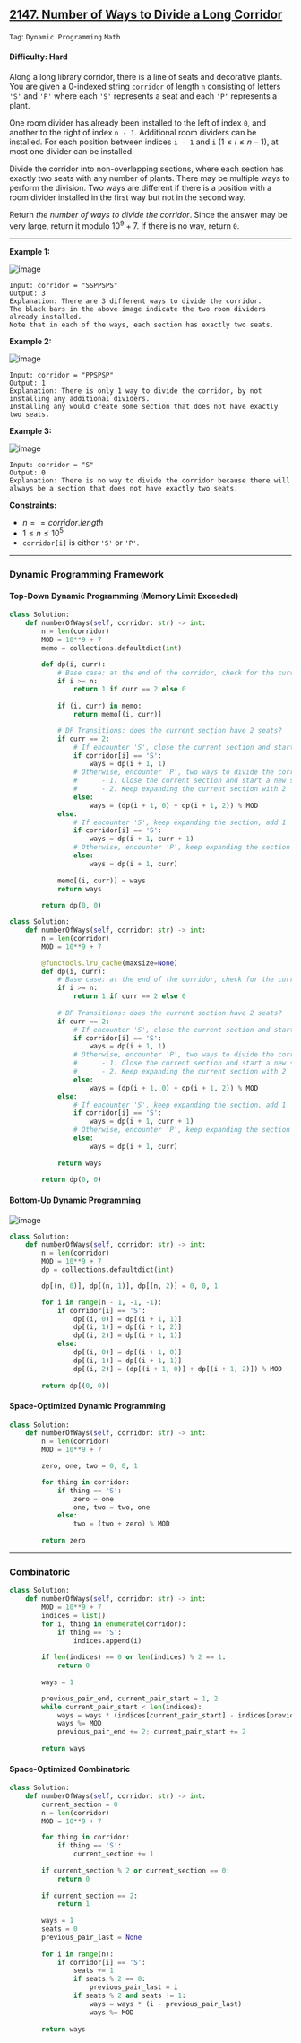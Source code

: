 ## [2147. Number of Ways to Divide a Long Corridor](https://leetcode.com/problems/number-of-ways-to-divide-a-long-corridor)

```Tag```: ```Dynamic Programming``` ```Math```

#### Difficulty: Hard

Along a long library corridor, there is a line of seats and decorative plants. You are given a 0-indexed string ```corridor``` of length ```n``` consisting of letters ```'S'``` and ```'P'``` where each ```'S'``` represents a seat and each ```'P'``` represents a plant.

One room divider has already been installed to the left of index ```0```, and another to the right of index ```n - 1```. Additional room dividers can be installed. For each position between indices ```i - 1``` and ```i``` ($1 \le i \le n - 1$), at most one divider can be installed.

Divide the corridor into non-overlapping sections, where each section has exactly two seats with any number of plants. There may be multiple ways to perform the division. Two ways are different if there is a position with a room divider installed in the first way but not in the second way.

Return _the number of ways to divide the corridor_. Since the answer may be very large, return it modulo $10^9 + 7$. If there is no way, return ```0```.

---

__Example 1:__

![image](https://assets.leetcode.com/uploads/2021/12/04/1.png)
```
Input: corridor = "SSPPSPS"
Output: 3
Explanation: There are 3 different ways to divide the corridor.
The black bars in the above image indicate the two room dividers already installed.
Note that in each of the ways, each section has exactly two seats.
```

__Example 2:__

![image](https://assets.leetcode.com/uploads/2021/12/04/2.png)
```
Input: corridor = "PPSPSP"
Output: 1
Explanation: There is only 1 way to divide the corridor, by not installing any additional dividers.
Installing any would create some section that does not have exactly two seats.
```

__Example 3:__

![image](https://assets.leetcode.com/uploads/2021/12/12/3.png)
```
Input: corridor = "S"
Output: 0
Explanation: There is no way to divide the corridor because there will always be a section that does not have exactly two seats.
```

__Constraints:__

- $n == corridor.length$
- $1 \le n \le 10^5$
- ```corridor[i]``` is either ```'S'``` or ```'P'```.

---

### Dynamic Programming Framework

#### Top-Down Dynamic Programming (Memory Limit Exceeded)

```Python
class Solution:
    def numberOfWays(self, corridor: str) -> int:
        n = len(corridor)
        MOD = 10**9 + 7
        memo = collections.defaultdict(int)

        def dp(i, curr):
            # Base case: at the end of the corridor, check for the current section
            if i >= n:
                return 1 if curr == 2 else 0
            
            if (i, curr) in memo:
                return memo[(i, curr)]

            # DP Transitions: does the current section have 2 seats?
            if curr == 2:
                # If encounter 'S', close the current section and start a new section from the current i with 1 'S'
                if corridor[i] == 'S':
                    ways = dp(i + 1, 1)
                # Otherwise, encounter 'P', two ways to divide the corridor:
                #      - 1. Close the current section and start a new section from the current i with 0 'S'
                #      - 2. Keep expanding the current section with 2 'S'
                else:
                    ways = (dp(i + 1, 0) + dp(i + 1, 2)) % MOD
            else:
                # If encounter 'S', keep expanding the section, add 1 'S' to the current section
                if corridor[i] == 'S':
                    ways = dp(i + 1, curr + 1)
                # Otherwise, encounter 'P', keep expanding the section with the current number of 'S'
                else:
                    ways = dp(i + 1, curr)
            
            memo[(i, curr)] = ways
            return ways
        
        return dp(0, 0)
```

```Python
class Solution:
    def numberOfWays(self, corridor: str) -> int:
        n = len(corridor)
        MOD = 10**9 + 7

        @functools.lru_cache(maxsize=None)
        def dp(i, curr):
            # Base case: at the end of the corridor, check for the current section
            if i >= n:
                return 1 if curr == 2 else 0
            
            # DP Transitions: does the current section have 2 seats?
            if curr == 2:
                # If encounter 'S', close the current section and start a new section from the current i with 1 'S'
                if corridor[i] == 'S':
                    ways = dp(i + 1, 1)
                # Otherwise, encounter 'P', two ways to divide the corridor:
                #      - 1. Close the current section and start a new section from the current i with 0 'S'
                #      - 2. Keep expanding the current section with 2 'S'
                else:
                    ways = (dp(i + 1, 0) + dp(i + 1, 2)) % MOD
            else:
                # If encounter 'S', keep expanding the section, add 1 'S' to the current section
                if corridor[i] == 'S':
                    ways = dp(i + 1, curr + 1)
                # Otherwise, encounter 'P', keep expanding the section with the current number of 'S'
                else:
                    ways = dp(i + 1, curr)
            
            return ways
        
        return dp(0, 0)
```

#### Bottom-Up Dynamic Programming

![image](https://github.com/quananhle/Python/assets/35042430/765faaaf-c351-4117-94b6-64a58dbd4365)

```Python
class Solution:
    def numberOfWays(self, corridor: str) -> int:
        n = len(corridor)
        MOD = 10**9 + 7
        dp = collections.defaultdict(int)

        dp[(n, 0)], dp[(n, 1)], dp[(n, 2)] = 0, 0, 1

        for i in range(n - 1, -1, -1):
            if corridor[i] == 'S':
                dp[(i, 0)] = dp[(i + 1, 1)]
                dp[(i, 1)] = dp[(i + 1, 2)]
                dp[(i, 2)] = dp[(i + 1, 1)]
            else:
                dp[(i, 0)] = dp[(i + 1, 0)]
                dp[(i, 1)] = dp[(i + 1, 1)]
                dp[(i, 2)] = (dp[(i + 1, 0)] + dp[(i + 1, 2)]) % MOD
            
        return dp[(0, 0)]
```

#### Space-Optimized Dynamic Programming

```Python
class Solution:
    def numberOfWays(self, corridor: str) -> int:
        n = len(corridor)
        MOD = 10**9 + 7

        zero, one, two = 0, 0, 1

        for thing in corridor:
            if thing == 'S':
                zero = one
                one, two = two, one
            else:
                two = (two + zero) % MOD
        
        return zero
```

---

### Combinatoric

```Python
class Solution:
    def numberOfWays(self, corridor: str) -> int:
        MOD = 10**9 + 7
        indices = list()
        for i, thing in enumerate(corridor):
            if thing == 'S':
                indices.append(i)
        
        if len(indices) == 0 or len(indices) % 2 == 1:
            return 0
    
        ways = 1

        previous_pair_end, current_pair_start = 1, 2
        while current_pair_start < len(indices):
            ways = ways * (indices[current_pair_start] - indices[previous_pair_end])
            ways %= MOD
            previous_pair_end += 2; current_pair_start += 2
        
        return ways
```

#### Space-Optimized Combinatoric

```Python
class Solution:
    def numberOfWays(self, corridor: str) -> int:
        current_section = 0
        n = len(corridor)
        MOD = 10**9 + 7

        for thing in corridor:
            if thing == 'S':
                current_section += 1
        
        if current_section % 2 or current_section == 0:
            return 0
        
        if current_section == 2:
            return 1
        
        ways = 1
        seats = 0
        previous_pair_last = None
        
        for i in range(n):
            if corridor[i] == 'S':
                seats += 1
                if seats % 2 == 0:
                    previous_pair_last = i
                if seats % 2 and seats != 1:
                    ways = ways * (i - previous_pair_last)
                    ways %= MOD
        
        return ways
```
